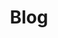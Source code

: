 ---
title: "Blog"
description: "Thoughts, case studies, and reflections on data, (maybe some) AI, and creativity."
---